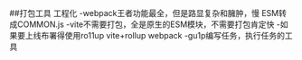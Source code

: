 ##打包工具 工程化
-webpack王者功能最全，但是路显复杂和臃肿，慢 ESM转成COMMON.js
-vite不需要打包，全是原生的ESM模块，不需要打包肯定快
-如果要上线布署得使用ro11up
vite+rollup
webpack
-gu1p编写任务，执行任务的工具